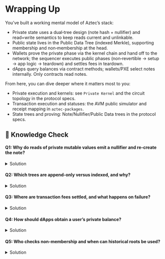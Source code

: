 # Wrapping Up

You’ve built a working mental model of Aztec’s stack:

- Private state uses a dual‑tree design (note hash + nullifier) and read=write semantics to keep reads current and unlinkable.
- Public state lives in the Public Data Tree (indexed Merkle), supporting membership and non‑membership at the head.
- Wallets prove the private phase via the kernel chain and hand off to the network; the sequencer executes public phases (non‑revertible → setup → app logic → teardown) and settles fees in teardown.
- dApps query balances via contract methods; wallets/PXE select notes internally. Only contracts read notes.

From here, you can dive deeper where it matters most to you:

- Private execution and kernels: see `Private Kernel` and the circuit topology in the protocol specs.
- Transaction execution and statuses: the AVM public simulator and receipt mapping in `aztec‑packages`.
- State trees and proving: Note/Nullifier/Public Data trees in the protocol specs.

## 🧠 Knowledge Check

#### Q1: Why do reads of private mutable values emit a nullifier and re‑create the note?
<details>
<summary>Solution</summary>
Non‑membership in the nullifier tree must be checked at the head by the sequencer. Emitting the nullifier ties validity to “currentness”, re‑creating the note (new randomness) keeps the value available without linkability.
</details>

#### Q2: Which trees are append‑only versus indexed, and why?
<details>
<summary>Solution</summary>
Note Hash and Archive trees are append‑only (membership with historical roots). Nullifier and Public Data trees are indexed to support efficient non‑membership at head.
</details>

#### Q3: Where are transaction fees settled, and what happens on failure?
<details>
<summary>Solution</summary>
Fees are settled in the teardown phase. If teardown reverts, receipt status is `teardown_reverted`; non‑revertible effects remain.
</details>

#### Q4: How should dApps obtain a user’s private balance?
<details>
<summary>Solution</summary>
Through contract methods (e.g. `balance_of_private`). dApps don’t read raw notes; wallets/PXE select notes internally when building transactions.
</details>

#### Q5: Who checks non‑membership and when can historical roots be used?
<details>
<summary>Solution</summary>
Non‑membership is checked by the sequencer at the head (indexed trees). Historical roots can be used for membership in append‑only trees.
</details>
